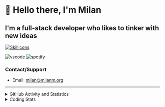 # 👋 Hello there, I'm Milan
## I'm a full-stack developer who likes to tinker with new ideas
[![SkillIcons](https://skillicons.dev/icons?i=js,ts,nextjs,tailwind,html,go,bash,git,nginx,prisma,kubernetes,docker,linux)](https://skillicons.dev)

![vscode](https://nocache.advaith.workers.dev?url=https://img.shields.io/endpoint?url=https://dev.discordprofiles.me/api/badge/vscode/423203831971708958)
![spotify](https://nocache.advaith.workers.dev?url=https://img.shields.io/endpoint?url=https://dev.discordprofiles.me/api/badge/spotify/423203831971708958)

### Contact/Support

- Email: [milan@milanm.org](mailto:milan@milanm.org)
 
---
 
<details>
  <summary>GitHub Activity and Statistics</summary>
  <img src="/github-metrics.svg" />
</details>
<details>
  <summary>Coding Stats</summary>
  <!--START_SECTION:waka-->

```txt
TypeScript    2 hrs 59 mins   ████████████▒░░░░░░░░░░░░   49.10 %
JSON          1 hr 23 mins    █████▓░░░░░░░░░░░░░░░░░░░   22.86 %
Bash          53 mins         ███▓░░░░░░░░░░░░░░░░░░░░░   14.58 %
YAML          23 mins         █▓░░░░░░░░░░░░░░░░░░░░░░░   06.37 %
Markdown      12 mins         █░░░░░░░░░░░░░░░░░░░░░░░░   03.51 %
```

<!--END_SECTION:waka-->
</details>
